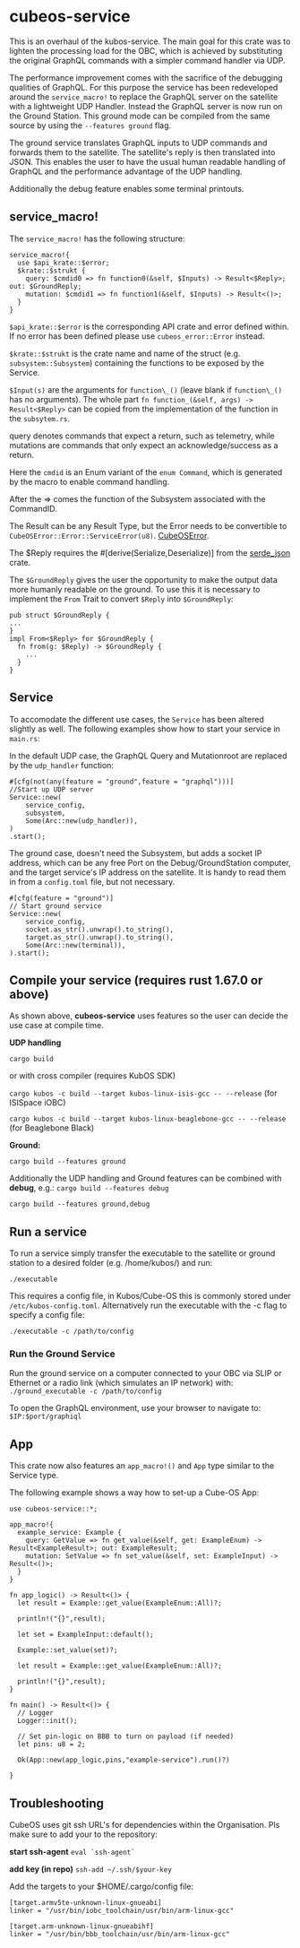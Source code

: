 # cubeos-service

This is an overhaul of the kubos-service. The main goal for this crate was to lighten the processing load for the OBC, 
which is achieved by substituting the original GraphQL commands with a simpler command handler via UDP.

The performance improvement comes with the sacrifice of the debugging qualities of GraphQL.
For this purpose the service has been redeveloped around the `service_macro!` to replace the GraphQL server on the satellite 
with a lightweight UDP Handler. Instead the GraphQL server is now run on the Ground Station. This ground mode can be compiled
from the same source by using the `--features ground` flag.

The ground service translates GraphQL inputs to UDP commands and forwards them to the satellite. The satellite's reply is 
then translated into JSON. This enables the user to have the usual human readable handling of GraphQL and the performance 
advantage of the UDP handling.

Additionally the debug feature enables some terminal printouts.

## service_macro!
The `service_macro!` has the following structure:
```
service_macro!{
  use $api_krate::$error;
  $krate::$strukt {
    query: $cmdid0 => fn function0(&self, $Inputs) -> Result<$Reply>; out: $GroundReply;
    mutation: $cmdid1 => fn function1(&self, $Inputs) -> Result<()>;
  }
}
```
`$api_krate::$error` is the corresponding API crate and error defined within. If no error has been defined please use `cubeos_error::Error` instead.

`$krate::$strukt` is the crate name and name of the struct (e.g. `subsystem::Subsystem`) containing the functions to be exposed by the Service.

`$Input(s)` are the arguments for `function\_()` (leave blank if `function\_()` has no arguments). The whole part `fn function_(&self, args) -> Result<$Reply>` can be copied from the implementation of the function in the `subsytem.rs`. 

query denotes commands that expect a return, such as telemetry, while mutations are commands that only expect an acknowledge/success as a return.

Here the `cmdid` is an Enum variant of the `enum Command`, which is generated by the macro to enable command handling.

After the => comes the function of the Subsystem associated with the CommandID. 

The Result can be any Result Type, but the Error needs to be convertible to `CubeOSError::Error::ServiceError(u8)`. [CubeOSError](https://github.com/Cube-OS/cubeos-error).

The $Reply requires the #[derive(Serialize,Deserialize)] from the [serde_json](https://docs.serde.rs/serde_json/) crate.

The `$GroundReply` gives the user the opportunity to make the output data more humanly readable on the ground. To use this it is necessary to implement the `From` Trait to convert `$Reply` into `$GroundReply`:
```
pub struct $GroundReply {
...
}
impl From<$Reply> for $GroundReply {
  fn from(g: $Reply) -> $GroundReply {
    ...
  }
}
```

## Service
To accomodate the different use cases, the `Service` has been altered slightly as well. The following examples show how to start your service in `main.rs`:

In the default UDP case, the GraphQL Query and Mutationroot are replaced by the `udp_handler` function:
```
#[cfg(not(any(feature = "ground",feature = "graphql")))]
//Start up UDP server
Service::new(
    service_config,
    subsystem,
    Some(Arc::new(udp_handler)),
)
.start();
```

The ground case, doesn't need the Subsystem, but adds a socket IP address,
which can be any free Port on the Debug/GroundStation computer, and the target service's IP address on the satellite.
It is handy to read them in from a `config.toml` file, but not necessary.
```
#[cfg(feature = "ground")]
// Start ground service
Service::new(
    service_config,
    socket.as_str().unwrap().to_string(),
    target.as_str().unwrap().to_string(),
    Some(Arc::new(terminal)),
).start();
```

## Compile your service (requires rust 1.67.0 or above)
As shown above, **cubeos-service** uses features so the user can decide the use case at compile time.

**UDP handling**

`cargo build`

or with cross compiler (requires KubOS SDK)

`cargo kubos -c build --target kubos-linux-isis-gcc -- --release` (for ISISpace iOBC)

`cargo kubos -c build --target kubos-linux-beaglebone-gcc -- --release` (for Beaglebone Black)

**Ground:**

`cargo build --features ground`

Additionally the UDP handling and Ground features can be combined with **debug**, e.g.:
`cargo build --features debug`

`cargo build --features ground,debug`

## Run a service
To run a service simply transfer the executable to the satellite or ground station to a desired folder (e.g. /home/kubos/) and run:

`./executable`

This requires a config file, in Kubos/Cube-OS this is commonly stored under `/etc/kubos-config.toml`. 
Alternatively run the executable with the -c flag to specify a config file:

`./executable -c /path/to/config`

### Run the Ground Service
Run the ground service on a computer connected to your OBC via SLIP or Ethernet or a radio link (which simulates an IP network) with:
`./ground_executable -c /path/to/config`

To open the GraphQL environment, use your browser to navigate to:
`$IP:$port/graphiql`

## App
This crate now also features an `app_macro!()` and `App` type similar to the Service type.

The following example shows a way how to set-up a Cube-OS App:
```
use cubeos-service::*;

app_macro!{
  example_service: Example {
    query: GetValue => fn get_value(&self, get: ExampleEnum) -> Result<ExampleResult>; out: ExampleResult;
    mutation: SetValue => fn set_value(&self, set: ExampleInput) -> Result<()>;
  }
}

fn app_logic() -> Result<()> {
  let result = Example::get_value(ExampleEnum::All)?;

  println!("{}",result);

  let set = ExampleInput::default();

  Example::set_value(set)?;

  let result = Example::get_value(ExampleEnum::All)?;

  println!("{}",result);
}

fn main() -> Result<()> {
  // Logger
  Logger::init();

  // Set pin-logic on BBB to turn on payload (if needed)
  let pins: u8 = 2;

  Ok(App::new(app_logic,pins,"example-service").run()?)
  
}
```

## Troubleshooting
CubeOS uses git ssh URL's for dependencies within the Organisation. Pls make sure to add your to the repository:

**start ssh-agent**
```` eval `ssh-agent` ````

**add key (in repo)**
`ssh-add ~/.ssh/$your-key`

Add the targets to your $HOME/.cargo/config file:
```
[target.armv5te-unknown-linux-gnueabi]
linker = "/usr/bin/iobc_toolchain/usr/bin/arm-linux-gcc"

[target.arm-unknown-linux-gnueabihf]
linker = "/usr/bin/bbb_toolchain/usr/bin/arm-linux-gcc"
```

